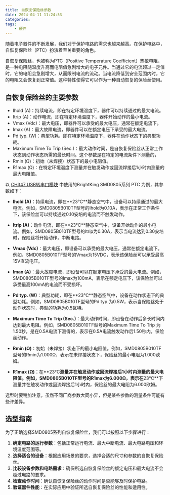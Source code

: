 ```yaml
---
title: 自恢复保险丝参数
date: 2024-04-11 11:24:53
categories:
tags:
    - 硬件
---
```



随着电子器件的不断发展，我们对于保护电路的需求也越来越高。在保护电路中，自恢复保险丝（PTC）扮演着至关重要的角色。

自恢复保险丝，也被称为PTC（Positive Temperature Coefficient）热敏电阻，是一种电阻随温度升高而电阻值急剧增大的电子元件。当通过它的电流超过一定值时，它的电阻会急剧增大，从而限制电流的流动。当电流降低到安全范围内时，它的电阻又会恢复到正常值。这种特性使得它可以作为一种自动恢复的保险丝使用。

## 自恢复保险丝的主要参数

- Ihold (A)：持续电流，即在特定环境温度下，器件可以持续通过的最大电流。
- Itrip (A)：动作电流，即在特定环境温度下，器件开始动作的最小电流。
- Vmax (Vdc)：最大电压，即器件可以承受的最大电压，通常在额定电流下。
- Imax (A)：最大故障电流，即器件可以在额定电压下承受的最大电流。
- Pd typ. (W)：典型功耗，即在特定环境温度下，器件在动作状态下的典型功耗。
- Maximum Time To Trip (Sec.)：最大动作时间，是自恢复保险丝从正常工作状态到动作状态所需的最长时间。这个参数是在特定的电流条件下测量的，
- Rmin (Ω)：初始（未焊接）状态下的最小电阻值。
- R1max (Ω)：在特定环境温度下测量并在触发动作或回流焊接后1小时内测量的最大电阻值。

<!-- more -->

以 [CH347 USB转串口模块](https://mp.weixin.qq.com/s?__biz=MzA3NzMyNTIyOA==&mid=2651481723&idx=1&sn=7b6a3534aae340e11f1985ccc646b400&chksm=84ad70b8b3daf9aed715122abb24033a534d7de40e1dac77ef0ab303dfdaaf485c03204480aa#rd) 中使用的BrightKing SMD0805系列 PTC 为例，其参数如下：

- **Ihold (A)**：持续电流，即在**23℃**静态空气中，设备可以持续通过的最大电流。例如，SMD0805B010TF型号的Ihold为0.10A，表示在正常工作条件下，该保险丝可以持续通过0.10安培的电流而不触发动作。
  
- **Itrip (A)**：动作电流，即在**23℃**静态空气中，设备开始动作的最小电流。例如，SMD0805B010TF型号的Itrip为0.30A，表示当电流达到0.30安培时，保险丝将开始动作，中断电路。

- **Vmax (Vdc)**：最大电压，即设备可以承受的最大电压，通常在额定电流下。例如，SMD0805B010TF型号的Vmax为15VDC，表示该保险丝可以承受最高15V直流电压。

- **Imax (A)**：最大故障电流，即设备可以在额定电压下承受的最大电流。例如，SMD0805B010TF型号的Imax为100mA，表示在额定电压下，该保险丝可以承受最高100mA的电流而不受损坏。

- **Pd typ. (W)**：典型功耗，即在**23℃**静态空气中，设备在动作状态下的典型功耗。例如，SMD0805B010TF型号的Pd typ.为0.5W，表示当保险丝处于动作状态时，典型的功耗为0.5瓦特。

- **Maximum Time To Trip (Sec.)**：最大动作时间，即设备在动作后多长时间内达到最大电阻。例如，SMD0805B010TF型号的Maximum Time To Trip 为1.50秒，是在0.5A电流下测得的，表示在0.5A电流触发动作后1.50秒内，保险丝动作。

- **Rmin (Ω)**：初始（未焊接）状态下的最小电阻值。例如，SMD0805B010TF型号的Rmin为1.000Ω，表示在未焊接状态下，保险丝的最小电阻为1.000欧姆。

- **R1max (Ω)**：在**23℃**测量并在触发动作或回流焊接后1小时内测量的最大电阻值。例如，SMD0805B010TF型号的R1max为6.000Ω，表示在**23℃**下测量并在触发动作或回流焊接后1小时内，保险丝的最大电阻为6.000欧姆。

选型时要稍加注意，虽然不同厂商参数大同小异，但是某些参数的测量条件可能有些许差异。

## 选型指南

为了正确选择SMD0805系列自恢复保险丝，我们可以按照以下步骤进行：

1. **确定电路的运行参数**：包括正常运行电流、最大中断电流、最大电路电压和环境温度范围等。
2. **选择适合的设备**：根据应用场景的要求，选择合适的尺寸和参数的自恢复保险丝。
3. **比较设备参数和电路需求**：确保所选自恢复保险丝的额定电压和最大电流不会超过电路的要求。
4. **检查动作时间**：确认自恢复保险丝的动作时间是否能够及时保护电路。
5. **验证器件性能**：在实际应用中验证所选自恢复保险丝的性能和适用性。
